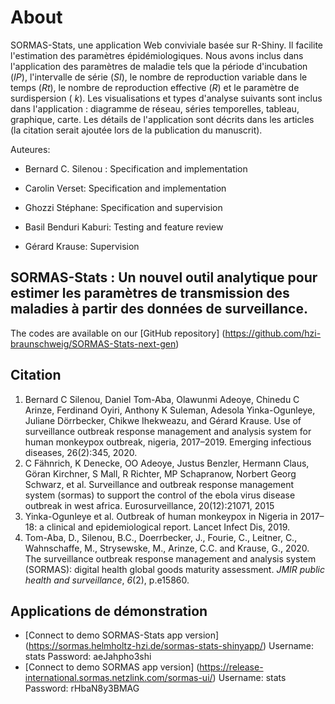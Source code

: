About
=====

SORMAS-Stats, une application Web conviviale basée sur R-Shiny. Il facilite l'estimation des paramètres épidémiologiques. Nous avons inclus dans l'application des paramètres de maladie tels que la période d'incubation (*IP*), l'intervalle de série (*SI*), le nombre de reproduction variable dans le temps (*Rt*), le nombre de reproduction effective (*R*) et le paramètre de surdispersion ( *k*). Les visualisations et types d'analyse suivants sont inclus dans l'application : diagramme de réseau, séries temporelles, tableau, graphique, carte. Les détails de l'application sont décrits dans les articles (la citation serait ajoutée lors de la publication du manuscrit).

Auteures:

- Bernard C. Silenou :  Specification and implementation

- Carolin Verset: Specification and implementation 

- Ghozzi Stéphane: Specification and supervision

- Basil Benduri Kaburi: Testing and feature review

- Gérard Krause: Supervision

SORMAS-Stats : Un nouvel outil analytique pour estimer les paramètres de transmission des maladies à partir des données de surveillance.
--------------------------------------------------------

The codes are available on our [GitHub repository] (https://github.com/hzi-braunschweig/SORMAS-Stats-next-gen)

Citation
--------

1. Bernard C Silenou, Daniel Tom-Aba, Olawunmi Adeoye, Chinedu C Arinze, Ferdinand Oyiri, Anthony K Suleman, Adesola Yinka-Ogunleye, Juliane Dörrbecker,  Chikwe Ihekweazu, and Gérard Krause. Use of surveillance outbreak response  management and analysis system for human monkeypox outbreak, nigeria,  2017–2019. Emerging infectious diseases, 26(2):345, 2020.
2. C Fähnrich, K Denecke, OO Adeoye, Justus Benzler, Hermann Claus, Göran  Kirchner, S Mall, R Richter, MP Schapranow, Norbert Georg Schwarz, et al.
    Surveillance and outbreak response management system (sormas) to support the control of the ebola virus disease outbreak in west africa. Eurosurveillance, 20(12):21071, 2015
3. Yinka-Ogunleye et al. Outbreak of human monkeypox in Nigeria in 2017–18: a clinical and epidemiological report. Lancet Infect Dis, 2019.
4. Tom-Aba, D., Silenou, B.C., Doerrbecker, J., Fourie, C., Leitner, C., Wahnschaffe, M., Strysewske, M., Arinze, C.C. and Krause, G., 2020. The surveillance outbreak response management and analysis system (SORMAS): digital health global goods maturity assessment. *JMIR public health and surveillance*, *6*(2), p.e15860.

Applications de démonstration
--------
* [Connect to demo SORMAS-Stats app version] (https://sormas.helmholtz-hzi.de/sormas-stats-shinyapp/)
Username: stats   Password: aeJahpho3shi    
*  [Connect to demo SORMAS app version] (https://release-international.sormas.netzlink.com/sormas-ui/)
Username: stats   Password: rHbaN8y3BMAG 

